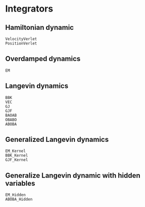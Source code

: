 # Integrators



## Hamiltonian dynamic

```@docs
VelocityVerlet
PositionVerlet
```


## Overdamped dynamics

```@docs
EM
```

## Langevin dynamics

```@docs
BBK
VEC
GJ
GJF
BAOAB
OBABO
ABOBA
```


## Generalized Langevin dynamics

```@docs
EM_Kernel
BBK_Kernel
GJF_Kernel
```


## Generalize Langevin dynamic with hidden variables

```@docs
EM_Hidden
ABOBA_Hidden
```
